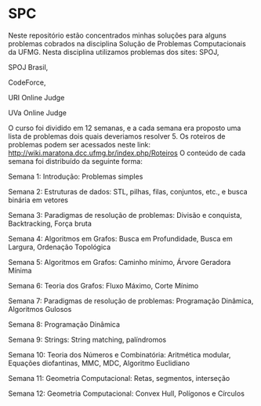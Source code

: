 # SPC
Neste repositório estão concentrados minhas soluções para alguns problemas cobrados na disciplina Solução de Problemas Computacionais da UFMG. Nesta disciplina utilizamos problemas dos sites: 
  SPOJ,
  
  
  SPOJ Brasil,
  
  CodeForce,
  
  URI Online Judge
  
  UVa Online Judge


O curso foi dividido em 12 semanas, e a cada semana era proposto uma lista de problemas dois quais deveriamos resolver 5. Os roteiros de problemas podem ser acessados neste link: http://wiki.maratona.dcc.ufmg.br/index.php/Roteiros
O conteúdo de cada semana foi distribuído da seguinte forma:


  Semana 1: Introdução: Problemas simples
  
  Semana 2: Estruturas de dados: STL, pilhas, filas, conjuntos, etc., e busca binária em vetores 
  
  Semana 3: Paradigmas de resolução de problemas: Divisão e conquista, Backtracking, Força bruta
  
  Semana 4: Algoritmos em Grafos: Busca em Profundidade, Busca em Largura, Ordenação Topológica
  
  Semana 5: Algoritmos em Grafos: Caminho mínimo, Árvore Geradora Mínima 
  
  Semana 6: Teoria dos Grafos: Fluxo Máximo, Corte Mínimo
  
  Semana 7: Paradigmas de resolução de problemas: Programação Dinâmica, Algoritmos Gulosos
  
  Semana 8: Programação Dinâmica
  
  Semana 9: Strings: String matching, palíndromos 
  
  Semana 10: Teoria dos Números e Combinatória: Aritmética modular, Equações diofantinas, MMC, MDC, Algoritmo Euclidiano
  
  Semana 11: Geometria Computacional: Retas, segmentos, interseção 
  
  Semana 12: Geometria Computacional: Convex Hull, Polígonos e Círculos
  
